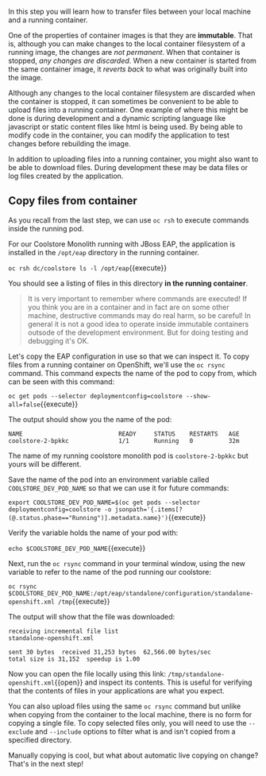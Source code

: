 In this step you will learn how to transfer files between your local machine and a running
container.

One of the properties of container images is that they are **immutable**. That is, although you can
make changes to the local container filesystem of a running image, the changes are _not permanent_.
When that container is stopped, _any changes are discarded_. When a new container is started from
the same container image, it _reverts back_ to what was originally built into the image.

Although any changes to the local container filesystem are discarded when the container is stopped,
it can sometimes be convenient to be able to upload files into a running container. One example of
where this might be done is during development and a dynamic scripting language like javascript or
static content files like html is being used. By being able to modify code in the container, you can modify the application to test
changes before rebuilding the image.

In addition to uploading files into a running container, you might also want to be able to download
files. During development these may be data files or log files created by the application.

## Copy files from container

As you recall from the last step, we can use `oc rsh` to execute commands inside the running pod.

For our Coolstore Monolith running with JBoss EAP, the application is installed in the `/opt/eap` directory in the running
container.

`oc rsh dc/coolstore ls -l /opt/eap`{{execute}}

You should see a listing of files in this directory **in the running container**.

> It is very important to remember where commands are executed! If you think you are in a container and in fact are on some other machine,
destructive commands may do real harm, so be careful! In general it is not a good idea to operate inside immutable containers outsode of the
development environment. But for doing testing and debugging it's OK.

Let's copy the EAP configuration in use so that we can inspect it. To copy files from a running container
on OpenShift, we'll use the `oc rsync` command. This command expects the name of the pod to copy from,
which can be seen with this command:

`oc get pods --selector deploymentconfig=coolstore --show-all=false`{{execute}}

The output should show you the name of the pod:

```console
NAME                           READY     STATUS    RESTARTS   AGE
coolstore-2-bpkkc              1/1       Running   0          32m
```

The name of my running coolstore monolith pod is `coolstore-2-bpkkc` but yours will be different.

Save the name of the pod into an environment variable called `COOLSTORE_DEV_POD_NAME` so that we can use it for future
commands:

`export COOLSTORE_DEV_POD_NAME=$(oc get pods --selector deploymentconfig=coolstore -o jsonpath='{.items[?(@.status.phase=="Running")].metadata.name}')`{{execute}}

Verify the variable holds the name of your pod with:

`echo $COOLSTORE_DEV_POD_NAME`{{execute}}

Next, run the `oc rsync` command in your terminal window, using the new variable to refer to the name of the pod running our coolstore:

`oc rsync $COOLSTORE_DEV_POD_NAME:/opt/eap/standalone/configuration/standalone-openshift.xml /tmp`{{execute}}

The output will show that the file was downloaded:

```console
receiving incremental file list
standalone-openshift.xml

sent 30 bytes  received 31,253 bytes  62,566.00 bytes/sec
total size is 31,152  speedup is 1.00
```

Now you can open the file locally using this link: `/tmp/standalone-openshift.xml`{{open}} and inspect
its contents. This is useful for verifying that the contents of files in your applications are what you expect.

You can also upload files using the same `oc rsync` command but
unlike when copying from the container to the local machine, there is no form for copying a
single file. To copy selected files only, you will need to use the ``--exclude`` and ``--include`` options
to filter what is and isn't copied from a specified directory.

Manually copying is cool, but what about automatic live copying on change? That's in the next step!